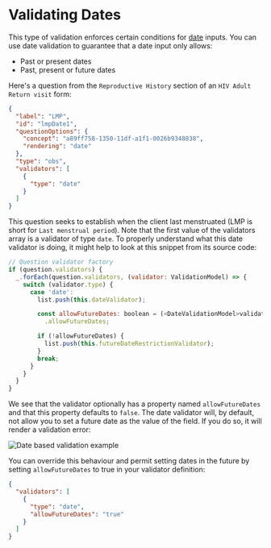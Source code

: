 # Validating Dates

This type of validation enforces certain conditions for [date](/docs/field-types-reference#date) inputs. You can use date validation to guarantee that a date input only allows:

- Past or present dates
- Past, present or future dates

Here's a question from the `Reproductive History` section of an `HIV Adult Return visit` form:

```json
{
  "label": "LMP",
  "id": "lmpDate1",
  "questionOptions": {
    "concept": "a89ff758-1350-11df-a1f1-0026b9348838",
    "rendering": "date"
  },
  "type": "obs",
  "validators": [
    {
      "type": "date"
    }
  ]
}
```

This question seeks to establish when the client last menstruated (LMP is short for `Last menstrual period`). Note that the first value of the validators array is a validator of type `date`. To properly understand what this date validator is doing, it might help to look at this snippet from its source code:

```javascript {8-9}
// Question validator factory
if (question.validators) {
  _.forEach(question.validators, (validator: ValidationModel) => {
    switch (validator.type) {
      case 'date':
        list.push(this.dateValidator);

        const allowFutureDates: boolean = (<DateValidationModel>validator)
          .allowFutureDates;

        if (!allowFutureDates) {
          list.push(this.futureDateRestrictionValidator);
        }
        break;
      }
    }
  }
}
```

We see that the validator optionally has a property named `allowFutureDates` and that this property defaults to `false`. The date validator will, by default, not allow you to set a future date as the value of the field. If you do so, it will render a validation error:

![Date based validation example](/screens/date-based-validation.gif)

You can override this behaviour and permit setting dates in the future by setting `allowFutureDates` to true in your validator definition:

```json
{
  "validators": [
    {
      "type": "date",
      "allowFutureDates": "true"
    }
  ]
}
```
